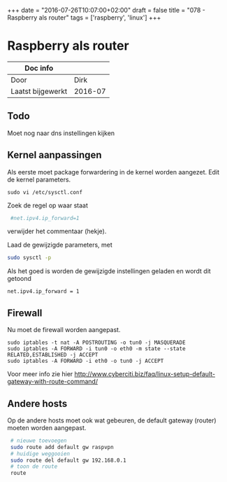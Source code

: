 +++
date = "2016-07-26T10:07:00+02:00"
draft = false
title = "078 - Raspberry als router"
tags = ['raspberry', 'linux']
+++

#  Raspberry als router

 Doc info | |
--- | ---
| Door | Dirk |
| Laatst bijgewerkt | 2016-07|


## Todo 
Moet nog naar dns instellingen kijken


## Kernel aanpassingen
Als eerste moet package forwardering in de kernel worden aangezet. Edit de kernel parameters.
```
sudo vi /etc/sysctl.conf
```

Zoek de regel op waar staat
```bash
 #net.ipv4.ip_forward=1
```
verwijder het commentaar (hekje).

Laad de gewijzigde parameters, met
```bash
sudo sysctl -p
```
Als het goed is worden de gewijzigde instellingen geladen en wordt dit getoond
```
net.ipv4.ip_forward = 1
```

## Firewall
Nu moet de firewall worden aangepast.
```
sudo iptables -t nat -A POSTROUTING -o tun0 -j MASQUERADE
sudo iptables -A FORWARD -i tun0 -o eth0 -m state --state RELATED,ESTABLISHED -j ACCEPT
sudo iptables -A FORWARD -i eth0 -o tun0 -j ACCEPT
```

Voor meer info zie hier
http://www.cyberciti.biz/faq/linux-setup-default-gateway-with-route-command/


## Andere hosts
Op de andere hosts moet ook wat gebeuren, de default gateway (router) moeten worden aangepast.
```bash
 # nieuwe toevoegen
 sudo route add default gw raspvpn
 # huidige weggooien
 sudo route del default gw 192.168.0.1
 # toon de route
 route
```


